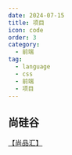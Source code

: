 ```yaml
---
date: 2024-07-15
title: 项目
icon: code
order: 3
category:
  - 前端
tag:
  - language
  - css
  - 前端
  - 项目
---
```


## 尚硅谷

<a href="/blog/projects/front_end/shang_pin_hui/index.html" target="_blank">【尚品汇】</a>

